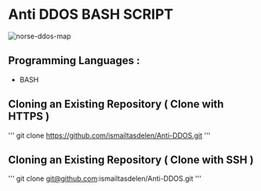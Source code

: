 # Anti DDOS BASH SCRIPT

![norse-ddos-map](https://cloud.githubusercontent.com/assets/15425071/20461640/87ce444e-af0c-11e6-80dd-68cdb897be1b.gif)

## Programming Languages :

* BASH

## Cloning an Existing Repository ( Clone with HTTPS )
'''
git clone https://github.com/ismailtasdelen/Anti-DDOS.git
'''

## Cloning an Existing Repository ( Clone with SSH )
'''
git clone git@github.com:ismailtasdelen/Anti-DDOS.git
'''
